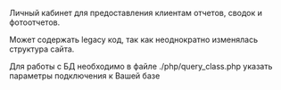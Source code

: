 Личный кабинет для предоставления клиентам отчетов, сводок и фотоотчетов.

Может содержать legacy код, так как неоднократно изменялась структура сайта.

Для работы с БД необходимо в файле ./php/query_class.php указать параметры подключения к Вашей базе
